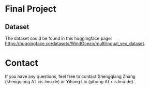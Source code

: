 # Final Project
## Dataset
The dataset could be found in this huggingface page: https://huggingface.co/datasets/WindOcean/multilingual_vec_dataset.


# Contact
If you have any questions, feel free to contact Shengqiang Zhang (shengqiang AT cis.lmu.de) or Yihong Liu (yihong AT cis.lmu.de).
